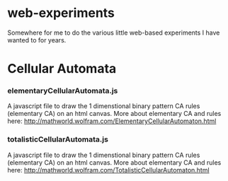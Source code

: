 # web-experiments
Somewhere for me to do the various little web-based experiments I have wanted to for years.

# Cellular Automata

### elementaryCellularAutomata.js

A javascript file to draw the 1 dimenstional binary pattern CA rules (elementary CA) on an html canvas.
More about elementary CA and rules here: http://mathworld.wolfram.com/ElementaryCellularAutomaton.html


### totalisticCellularAutomata.js

A javascript file to draw the 1 dimenstional binary pattern CA rules (elementary CA) on an html canvas.
More about elementary CA and rules here: http://mathworld.wolfram.com/TotalisticCellularAutomaton.html
